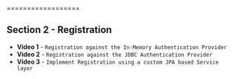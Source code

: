 ==================

## Section 2 - Registration

- **Video 1** - `Registration against the In-Memory Authentication Provider`
- **Video 2** - `Registration against the JDBC Authentication Provider`
- **Video 3** - `Implement Registration using a custom JPA based Service layer`
